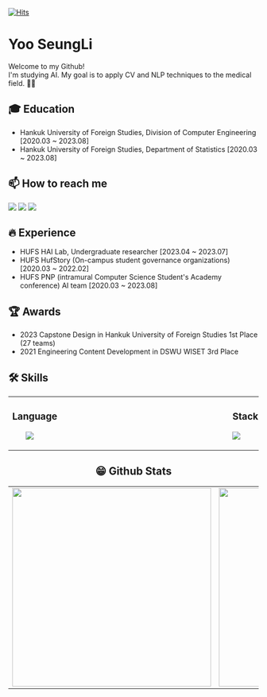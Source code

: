 [![Hits](https://hits.seeyoufarm.com/api/count/incr/badge.svg?url=https%3A%2F%2Fgithub.com%2Fuvictoli%2Fhit-counter&count_bg=%2379C83D&title_bg=%23555555&icon=&icon_color=%23E7E7E7&title=hits&edge_flat=false)](https://hits.seeyoufarm.com)

# Yoo SeungLi
Welcome to my Github!<br>
I'm studying AI. My goal is to apply CV and NLP techniques to the medical field. 💪🏻

## 🎓 Education
- Hankuk University of Foreign Studies, Division of Computer Engineering [2020.03 ~ 2023.08]
- Hankuk University of Foreign Studies, Department of Statistics [2020.03 ~ 2023.08]

## 📫 How to reach me
<a href="mailto:ysli@hufs.ac.kr" target="_blank"><img src="https://img.shields.io/badge/Gmail-EA4335?style=flat-square&logo=Gmail&logoColor=white"/></a>
<a href="https://www.linkedin.com/in/uvictoli" target="_blank"><img src="https://img.shields.io/badge/LinkedIn-0A66C2?style=flat-square&logo=LinkedIn&logoColor=white"/></a>
<a href="https://velog.io/@uvictoli" target="_blank"><img src="https://img.shields.io/badge/Blog-F56C2D?style=flat-square&logo=Opsgenie&logoColor=white"/></a>

<!--
 ## 🔭 I’m currently working on ...
 - 본인이 공부하고 있는 부분을 자유롭게 작성해주시면 됩니다( Ex) AI, Python, Javascript 등등
--> 

## 🔥 Experience
- HUFS HAI Lab, Undergraduate researcher [2023.04 ~ 2023.07]
- HUFS HufStory (On-campus student governance organizations) [2020.03 ~ 2022.02]
- HUFS PNP (intramural Computer Science Student's Academy conference) AI team [2020.03 ~ 2023.08]


## 🏆 Awards
- 2023 Capstone Design in Hankuk University of Foreign Studies 1st Place (27 teams)
- 2021 Engineering Content Development in DSWU WISET 3rd Place


## 🛠 Skills
<center>
 <table width="100%">
 <tr width="100%">
  <td valign="top" width="50%">
    <h3>Language</h3>
    <ul>
       <!--img src="https://img.shields.io/badge/C-A8B9CC?style=flat-square&logo=C&logoColor=white"/>-->
       <!--<img src="https://img.shields.io/badge/C++-00599C?style=flat-square&logo=c%2B%2B&logoColor=white"/>-->
       <!--img src="https://img.shields.io/badge/Python-3776AB?style=flat-square&logo=Python&logoColor=white"/> 
        <img src="https://img.shields.io/badge/HTML-E34F26?style=flat-square&logo=HTML5&logoColor=white"/> 
        <img src="https://img.shields.io/badge/CSS-1572B6?style=flat-square&logo=CSS3&logoColor=white"/>
        <img src="https://img.shields.io/badge/JavaScript-F7DF1E?style=flat-square&logo=JavaScripton&logoColor=white"/>
        <img src="https://img.shields.io/badge/Java-007396?style=flat-square&logo=Java&logoColor=white"/>-->
        <img src="https://skillicons.dev/icons?i=c,python,r"/>
    <img src="https://blog.kakaocdn.net/dn/dAEQye/btqDOkONLE0/5TK0HtrButojrSUVadJRP0/img.jpg" height="1" width="400">
  </td>
  <td valign="top" width="50%">
    <h3>Stack</h3>
    <p>
     <img src="https://skillicons.dev/icons?i=pytorch,arduino,xd"/>
     <!--img src="https://img.shields.io/badge/Pytorch-EE4C2C?style=flat-square&logo=Pytorch&logoColor=white"/>
     <img src="https://img.shields.io/badge/Raspberry Pi-A22846?style=flat-square&logo=RaspberryPi&logoColor=white"/>
     <img src="https://img.shields.io/badge/Arduino-00979D?style=flat-square&logo=Arduino&logoColor=white"/>--><br>
    </p>
    <img src="https://blog.kakaocdn.net/dn/dAEQye/btqDOkONLE0/5TK0HtrButojrSUVadJRP0/img.jpg" height="1" width="400">
  </td></tr></table>
<center>  
 
## 😁 Github Stats  
<table width="100%">
 <tr>
  <td valign="top" width="50%">
   <img src="https://github-readme-stats.vercel.app/api?username=uvictoli&hide_border=true" width="400">
  </td>
  <td valign="top" width="50%">
   <img src="https://github-readme-stats.vercel.app/api/top-langs/?username=uvictoli&hide_border=true&layout=compact" width="400">
  </td>
 </tr>
</table>  
